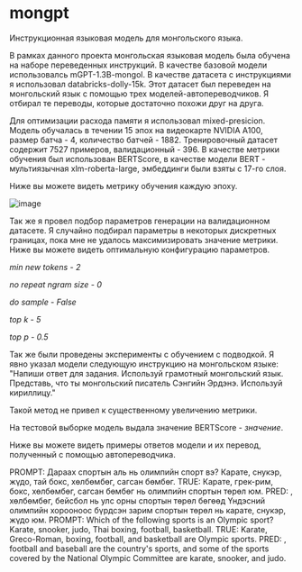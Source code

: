 # mongpt
Инструкционная языковая модель для монгольского языка.

В рамках данного проекта монгольская языковая модель была обучена на наборе переведенных инструкций. В качестве базовой модели использовалсь mGPT-1.3B-mongol. В качестве датасета с инструкциями я использовал databricks-dolly-15k. Этот датасет был переведен на монгольский язык с помощью трех моделей-автопереводчиков. Я отбирал те переводы, которые достаточно похожи друг на друга. 

Для оптимизации расхода памяти я использовал mixed-presicion. Модель обучалась в течении 15 эпох на видеокарте NVIDIA A100, размер батча - 4, количество батчей - 1882. Тренировочный датасет содержит 7527 примеров, валидационный - 396. В качестве метрики обучения был использован BERTScore, в качестве модели BERT - мультиязычная xlm-roberta-large, эмбеддинги были взяты с 17-го слоя. 

Ниже вы можете видеть метрику обучения каждую эпоху.

![image](https://github.com/user-attachments/assets/046a7420-d02e-4607-ab57-d20ab483ca5e)

Так же я провел подбор параметров генерации на валидационном датасете. Я случайно подбирал параметры в некоторых дискретных границах, пока мне не удалось максимизировать значение метрики. Ниже вы можете видеть оптимальную конфигурацию параметров.

*min new tokens - 2*

*no repeat ngram size - 0*

*do sample - False*

*top k - 5*

*top p - 0.5*

Так же были проведены эксперименты с обучением с подводкой. Я явно указал модели следующую инструкцию на монгольском языке: "Напиши ответ для задания. Используй грамотный монгольский язык. Представь, что ты монгольский писатель Сэнгийн Эрдэнэ. Используй кириллицу."

Такой метод не привел к существенному увеличению метрики.

На тестовой выборке модель выдала значение BERTScore - *значение*.

Ниже вы можете видеть примеры ответов модели и их перевод, полученный с помощью автопереводчика.

PROMPT: Дараах спортын аль нь олимпийн спорт вэ? Карате, снукэр, жүдо, тай бокс, хөлбөмбөг, сагсан бөмбөг.
TRUE: Карате, грек-рим, бокс, хөлбөмбөг, сагсан бөмбөг нь олимпийн спортын төрөл юм.
PRED: , хөлбөмбөг, бейсбол нь улс орны спортын төрөл бөгөөд Үндэсний олимпийн хорооноос бүрдсэн зарим спортын төрөл нь карате, снукэр, жүдо юм.
PROMPT: Which of the following sports is an Olympic sport? Karate, snooker, judo, Thai boxing, football, basketball.
TRUE: Karate, Greco-Roman, boxing, football, and basketball are Olympic sports.
PRED: , football and baseball are the country's sports, and some of the sports covered by the National Olympic Committee are karate, snooker, and judo.


